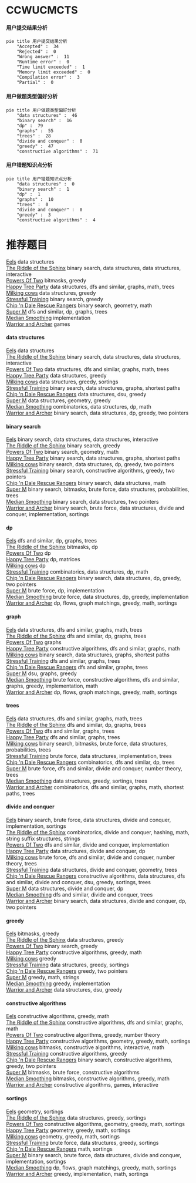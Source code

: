 # CCWUCMCTS
<!-- tabs:start -->
#### **用户提交结果分析**

```mermaid
pie title 用户提交结果分析
    "Accepted" :  34
    "Rejected" :  0
    "Wrong answer" :  11
    "Runtime error" :  0
    "Time limit exceeded" :  1
    "Memory limit exceeded" :  0
    "Compilation error" :  3
    "Partial" :  0
```
#### **用户做题类型偏好分析**

```mermaid
pie title 用户做题类型偏好分析
    "data structures" :  46
    "binary search" :  16
    "dp" :  79
    "graphs" :  55
    "trees" :  28
    "divide and conquer" :  0
    "greedy" :  47
    "constructive algorithms" :  71
```
#### **用户错题知识点分析**

```mermaid
pie title 用户错题知识点分析
    "data structures" :  0
    "binary search" :  1
    "dp" :  1
    "graphs" :  10
    "trees" :  0
    "divide and conquer" :  0
    "greedy" :  3
    "constructive algorithms" :  4
```
<!-- tabs:end -->
# 推荐题目
[Eels](http://codeforces.com/problemset/problem/1098/D)		data structures		  
[The Riddle of the Sphinx](http://codeforces.com/problemset/problem/1466/I)		binary search,
                        data structures,
                        data structures,
                        interactive		  
[Powers Of Two](http://codeforces.com/problemset/problem/1095/C)		bitmasks,
                        greedy		  
[Happy Tree Party](http://codeforces.com/problemset/problem/593/D)		data structures,
                        dfs and similar,
                        graphs,
                        math,
                        trees		  
[Milking cows](http://codeforces.com/problemset/problem/383/A)		data structures,
                        greedy		  
[Stressful Training](http://codeforces.com/problemset/problem/1132/D)		binary search,
                        greedy		  
[Chip 'n Dale Rescue Rangers](https://codeforces.com/contest/591/problem/D)		binary search,
                        geometry,
                        math		  
[Super M](http://codeforces.com/problemset/problem/592/D)		dfs and similar,
                        dp,
                        graphs,
                        trees		  
[Median Smoothing](https://codeforces.com/contest/591/problem/C)		implementation		  
[Warrior and Archer](http://codeforces.com/problemset/problem/594/A)		games		  
<!-- tabs:start -->
#### **data structures**
[Eels](http://codeforces.com/problemset/problem/1098/D)		data structures		  
[The Riddle of the Sphinx](http://codeforces.com/problemset/problem/1466/I)		binary search,
                        data structures,
                        data structures,
                        interactive		  
[Powers Of Two](http://codeforces.com/problemset/problem/593/D)		data structures,
                        dfs and similar,
                        graphs,
                        math,
                        trees		  
[Happy Tree Party](http://codeforces.com/problemset/problem/383/A)		data structures,
                        greedy		  
[Milking cows](http://codeforces.com/problemset/problem/555/B)		data structures,
                        greedy,
                        sortings		  
[Stressful Training](http://codeforces.com/problemset/problem/229/B)		binary search,
                        data structures,
                        graphs,
                        shortest paths		  
[Chip 'n Dale Rescue Rangers](http://codeforces.com/problemset/problem/1051/G)		data structures,
                        dsu,
                        greedy		  
[Super M](http://codeforces.com/problemset/problem/1299/C)		data structures,
                        geometry,
                        greedy		  
[Median Smoothing](http://codeforces.com/problemset/problem/1151/E)		combinatorics,
                        data structures,
                        dp,
                        math		  
[Warrior and Archer](http://codeforces.com/problemset/problem/1492/C)		binary search,
                        data structures,
                        dp,
                        greedy,
                        two pointers		  
#### **binary search**
[Eels](http://codeforces.com/problemset/problem/1466/I)		binary search,
                        data structures,
                        data structures,
                        interactive		  
[The Riddle of the Sphinx](http://codeforces.com/problemset/problem/1132/D)		binary search,
                        greedy		  
[Powers Of Two](https://codeforces.com/contest/591/problem/D)		binary search,
                        geometry,
                        math		  
[Happy Tree Party](http://codeforces.com/problemset/problem/229/B)		binary search,
                        data structures,
                        graphs,
                        shortest paths		  
[Milking cows](http://codeforces.com/problemset/problem/1492/C)		binary search,
                        data structures,
                        dp,
                        greedy,
                        two pointers		  
[Stressful Training](http://codeforces.com/problemset/problem/1463/D)		binary search,
                        constructive algorithms,
                        greedy,
                        two pointers		  
[Chip 'n Dale Rescue Rangers](http://codeforces.com/problemset/problem/1490/G)		binary search,
                        data structures,
                        math		  
[Super M](http://codeforces.com/problemset/problem/1479/D)		binary search,
                        bitmasks,
                        brute force,
                        data structures,
                        probabilities,
                        trees		  
[Median Smoothing](http://codeforces.com/problemset/problem/1436/E)		binary search,
                        data structures,
                        two pointers		  
[Warrior and Archer](http://codeforces.com/problemset/problem/1461/D)		binary search,
                        brute force,
                        data structures,
                        divide and conquer,
                        implementation,
                        sortings		  
#### **dp**
[Eels](http://codeforces.com/problemset/problem/592/D)		dfs and similar,
                        dp,
                        graphs,
                        trees		  
[The Riddle of the Sphinx](http://codeforces.com/problemset/problem/1238/E)		bitmasks,
                        dp		  
[Powers Of Two](http://codeforces.com/problemset/problem/1290/F)		dp		  
[Happy Tree Party](http://codeforces.com/problemset/problem/593/E)		dp,
                        matrices		  
[Milking cows](http://codeforces.com/problemset/problem/1114/D)		dp		  
[Stressful Training](http://codeforces.com/problemset/problem/1151/E)		combinatorics,
                        data structures,
                        dp,
                        math		  
[Chip 'n Dale Rescue Rangers](http://codeforces.com/problemset/problem/1492/C)		binary search,
                        data structures,
                        dp,
                        greedy,
                        two pointers		  
[Super M](https://codeforces.com/contest/1457/problem/C)		brute force,
                        dp,
                        implementation		  
[Median Smoothing](http://codeforces.com/problemset/problem/1491/C)		brute force,
                        data structures,
                        dp,
                        greedy,
                        implementation		  
[Warrior and Archer](http://codeforces.com/problemset/problem/1437/C)		dp,
                        flows,
                        graph matchings,
                        greedy,
                        math,
                        sortings		  
#### **graph**
[Eels](http://codeforces.com/problemset/problem/593/D)		data structures,
                        dfs and similar,
                        graphs,
                        math,
                        trees		  
[The Riddle of the Sphinx](http://codeforces.com/problemset/problem/592/D)		dfs and similar,
                        dp,
                        graphs,
                        trees		  
[Powers Of Two](http://codeforces.com/problemset/problem/22/C)		graphs		  
[Happy Tree Party](https://codeforces.com/contest/1104/problem/E)		constructive algorithms,
                        dfs and similar,
                        graphs,
                        math		  
[Milking cows](http://codeforces.com/problemset/problem/229/B)		binary search,
                        data structures,
                        graphs,
                        shortest paths		  
[Stressful Training](http://codeforces.com/problemset/problem/1006/E)		dfs and similar,
                        graphs,
                        trees		  
[Chip 'n Dale Rescue Rangers](http://codeforces.com/problemset/problem/22/E)		dfs and similar,
                        graphs,
                        trees		  
[Super M](http://codeforces.com/problemset/problem/1095/F)		dsu,
                        graphs,
                        greedy		  
[Median Smoothing](http://codeforces.com/problemset/problem/1487/C)		brute force,
                        constructive algorithms,
                        dfs and similar,
                        graphs,
                        greedy,
                        implementation,
                        math		  
[Warrior and Archer](http://codeforces.com/problemset/problem/1437/C)		dp,
                        flows,
                        graph matchings,
                        greedy,
                        math,
                        sortings		  
#### **trees**
[Eels](http://codeforces.com/problemset/problem/593/D)		data structures,
                        dfs and similar,
                        graphs,
                        math,
                        trees		  
[The Riddle of the Sphinx](http://codeforces.com/problemset/problem/592/D)		dfs and similar,
                        dp,
                        graphs,
                        trees		  
[Powers Of Two](http://codeforces.com/problemset/problem/1006/E)		dfs and similar,
                        graphs,
                        trees		  
[Happy Tree Party](http://codeforces.com/problemset/problem/22/E)		dfs and similar,
                        graphs,
                        trees		  
[Milking cows](http://codeforces.com/problemset/problem/1479/D)		binary search,
                        bitmasks,
                        brute force,
                        data structures,
                        probabilities,
                        trees		  
[Stressful Training](http://codeforces.com/problemset/problem/1511/C)		brute force,
                        data structures,
                        implementation,
                        trees		  
[Chip 'n Dale Rescue Rangers](http://codeforces.com/problemset/problem/1499/F)		combinatorics,
                        dfs and similar,
                        dp,
                        trees		  
[Super M](http://codeforces.com/problemset/problem/1491/E)		brute force,
                        dfs and similar,
                        divide and conquer,
                        number theory,
                        trees		  
[Median Smoothing](http://codeforces.com/problemset/problem/1466/D)		data structures,
                        greedy,
                        sortings,
                        trees		  
[Warrior and Archer](http://codeforces.com/problemset/problem/1495/D)		combinatorics,
                        dfs and similar,
                        graphs,
                        math,
                        shortest paths,
                        trees		  
#### **divide and conquer**
[Eels](http://codeforces.com/problemset/problem/1461/D)		binary search,
                        brute force,
                        data structures,
                        divide and conquer,
                        implementation,
                        sortings		  
[The Riddle of the Sphinx](http://codeforces.com/problemset/problem/1466/G)		combinatorics,
                        divide and conquer,
                        hashing,
                        math,
                        string suffix structures,
                        strings		  
[Powers Of Two](http://codeforces.com/problemset/problem/1490/D)		dfs and similar,
                        divide and conquer,
                        implementation		  
[Happy Tree Party](https://codeforces.com/contest/1483/problem/C)		data structures,
                        divide and conquer,
                        dp		  
[Milking cows](http://codeforces.com/problemset/problem/1491/E)		brute force,
                        dfs and similar,
                        divide and conquer,
                        number theory,
                        trees		  
[Stressful Training](http://codeforces.com/problemset/problem/1303/G)		data structures,
                        divide and conquer,
                        geometry,
                        trees		  
[Chip 'n Dale Rescue Rangers](http://codeforces.com/problemset/problem/1494/D)		constructive algorithms,
                        data structures,
                        dfs and similar,
                        divide and conquer,
                        dsu,
                        greedy,
                        sortings,
                        trees		  
[Super M](http://codeforces.com/problemset/problem/1482/E)		data structures,
                        divide and conquer,
                        dp		  
[Median Smoothing](http://codeforces.com/problemset/problem/566/C)		dfs and similar,
                        divide and conquer,
                        trees		  
[Warrior and Archer](http://codeforces.com/problemset/problem/1428/F)		binary search,
                        data structures,
                        divide and conquer,
                        dp,
                        two pointers		  
#### **greedy**
[Eels](http://codeforces.com/problemset/problem/1095/C)		bitmasks,
                        greedy		  
[The Riddle of the Sphinx](http://codeforces.com/problemset/problem/383/A)		data structures,
                        greedy		  
[Powers Of Two](http://codeforces.com/problemset/problem/1132/D)		binary search,
                        greedy		  
[Happy Tree Party](http://codeforces.com/problemset/problem/1157/D)		constructive algorithms,
                        greedy,
                        math		  
[Milking cows](http://codeforces.com/problemset/problem/333/B)		greedy		  
[Stressful Training](http://codeforces.com/problemset/problem/555/B)		data structures,
                        greedy,
                        sortings		  
[Chip 'n Dale Rescue Rangers](http://codeforces.com/problemset/problem/1251/C)		greedy,
                        two pointers		  
[Super M](http://codeforces.com/problemset/problem/1291/A)		greedy,
                        math,
                        strings		  
[Median Smoothing](http://codeforces.com/problemset/problem/1341/B)		greedy,
                        implementation		  
[Warrior and Archer](http://codeforces.com/problemset/problem/1051/G)		data structures,
                        dsu,
                        greedy		  
#### **constructive algorithms**
[Eels](http://codeforces.com/problemset/problem/1157/D)		constructive algorithms,
                        greedy,
                        math		  
[The Riddle of the Sphinx](https://codeforces.com/contest/1104/problem/E)		constructive algorithms,
                        dfs and similar,
                        graphs,
                        math		  
[Powers Of Two](http://codeforces.com/problemset/problem/1396/A)		constructive algorithms,
                        greedy,
                        number theory		  
[Happy Tree Party](http://codeforces.com/problemset/problem/1477/C)		constructive algorithms,
                        geometry,
                        greedy,
                        math,
                        sortings		  
[Milking cows](http://codeforces.com/problemset/problem/1451/E2)		bitmasks,
                        constructive algorithms,
                        interactive,
                        math		  
[Stressful Training](http://codeforces.com/problemset/problem/1493/A)		constructive algorithms,
                        greedy		  
[Chip 'n Dale Rescue Rangers](http://codeforces.com/problemset/problem/1463/D)		binary search,
                        constructive algorithms,
                        greedy,
                        two pointers		  
[Super M](https://codeforces.com/contest/1456/problem/B)		bitmasks,
                        brute force,
                        constructive algorithms		  
[Median Smoothing](http://codeforces.com/problemset/problem/1492/D)		bitmasks,
                        constructive algorithms,
                        greedy,
                        math		  
[Warrior and Archer](https://codeforces.com/contest/1504/problem/D)		constructive algorithms,
                        games,
                        interactive		  
#### **sortings**
[Eels](http://codeforces.com/problemset/problem/593/B)		geometry,
                        sortings		  
[The Riddle of the Sphinx](http://codeforces.com/problemset/problem/555/B)		data structures,
                        greedy,
                        sortings		  
[Powers Of Two](http://codeforces.com/problemset/problem/1477/C)		constructive algorithms,
                        geometry,
                        greedy,
                        math,
                        sortings		  
[Happy Tree Party](https://codeforces.com/contest/1496/problem/C)		geometry,
                        greedy,
                        math,
                        sortings		  
[Milking cows](http://codeforces.com/problemset/problem/1495/A)		geometry,
                        greedy,
                        math,
                        sortings		  
[Stressful Training](http://codeforces.com/problemset/problem/1497/A)		brute force,
                        data structures,
                        greedy,
                        sortings		  
[Chip 'n Dale Rescue Rangers](http://codeforces.com/problemset/problem/1427/A)		math,
                        sortings		  
[Super M](http://codeforces.com/problemset/problem/1461/D)		binary search,
                        brute force,
                        data structures,
                        divide and conquer,
                        implementation,
                        sortings		  
[Median Smoothing](http://codeforces.com/problemset/problem/1437/C)		dp,
                        flows,
                        graph matchings,
                        greedy,
                        math,
                        sortings		  
[Warrior and Archer](http://codeforces.com/problemset/problem/1473/A)		greedy,
                        implementation,
                        math,
                        sortings		  
<!-- tabs:end -->
